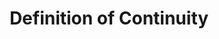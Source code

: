---
layout: page
title: Definition of Continuity
subtitle: 
right-toc: true
left-toc: true
book: calculus
preview_page: 1-2-asymptotes
next_page: 2-1-theorems-assuming-continuity
---